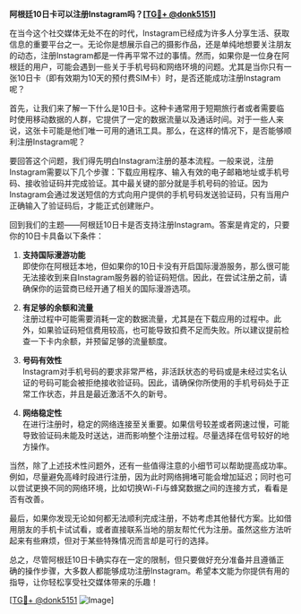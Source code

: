 **阿根廷10日卡可以注册Instagram吗？[[TG💪+ @donk5151](https://t.me/s/donk5151)]**

在当今这个社交媒体无处不在的时代，Instagram已经成为许多人分享生活、获取信息的重要平台之一。无论你是想展示自己的摄影作品，还是单纯地想要关注朋友的动态，注册Instagram都是一件再平常不过的事情。然而，如果你是一位身在阿根廷的用户，可能会遇到一些关于手机号码和网络环境的问题。尤其是当你只有一张10日卡（即有效期为10天的预付费SIM卡）时，是否还能成功注册Instagram呢？

首先，让我们来了解一下什么是10日卡。这种卡通常用于短期旅行者或者需要临时使用移动数据的人群，它提供了一定的数据流量以及通话时间。对于一些人来说，这张卡可能是他们唯一可用的通讯工具。那么，在这样的情况下，是否能够顺利注册Instagram呢？

要回答这个问题，我们得先明白Instagram注册的基本流程。一般来说，注册Instagram需要以下几个步骤：下载应用程序、输入有效的电子邮箱地址或手机号码、接收验证码并完成验证。其中最关键的部分就是手机号码的验证。因为Instagram会通过发送短信的方式向用户提供的手机号码发送验证码，只有当用户正确输入了验证码后，才能正式创建账户。

回到我们的主题——阿根廷10日卡是否支持注册Instagram。答案是肯定的，只要你的10日卡具备以下条件：

1. **支持国际漫游功能**  
   即使你在阿根廷本地，但如果你的10日卡没有开启国际漫游服务，那么很可能无法接收到来自Instagram服务器的验证码短信。因此，在尝试注册之前，请确保你的运营商已经开通了相关的国际漫游选项。

2. **有足够的余额和流量**  
   注册过程中可能需要消耗一定的数据流量，尤其是在下载应用的过程中。此外，如果验证码短信费用较高，也可能导致扣费不足而失败。所以建议提前检查一下卡内余额，并预留足够的流量额度。

3. **号码有效性**  
   Instagram对手机号码的要求非常严格，非活跃状态的号码或是未经过实名认证的号码可能会被拒绝接收验证码。因此，请确保你所使用的手机号码处于正常工作状态，并且是最近激活不久的新号。

4. **网络稳定性**  
   在进行注册时，稳定的网络连接至关重要。如果信号较差或者网速过慢，可能导致验证码未能及时送达，进而影响整个注册过程。尽量选择在信号较好的地方操作。

当然，除了上述技术性问题外，还有一些值得注意的小细节可以帮助提高成功率。例如，尽量避免高峰时段进行注册，因为此时网络拥堵可能会增加延迟；同时也可以尝试更换不同的网络环境，比如切换Wi-Fi与蜂窝数据之间的连接方式，看看是否有改善。

最后，如果你发现无论如何都无法顺利完成注册，不妨考虑其他替代方案。比如借用朋友的手机卡试试看，或者直接联系当地的朋友帮忙代为注册。虽然这些方法听起来有些麻烦，但对于某些特殊情况而言却是可行的选择。

总之，尽管阿根廷10日卡确实存在一定的限制，但只要做好充分准备并且遵循正确的操作步骤，大多数人都能够成功注册Instagram。希望本文能为你提供有用的指导，让你轻松享受社交媒体带来的乐趣！

[[TG💪+ @donk5151](https://t.me/s/donk5151) ![Image](https://i.postimg.cc/rwNCRYN7/Snipaste-2025-04-30-17-27-05.png)]